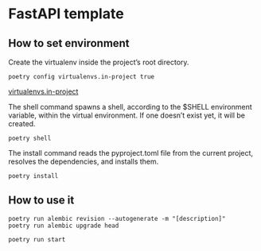 # FastAPI template

## How to set environment

Create the virtualenv inside the project’s root directory.

```
poetry config virtualenvs.in-project true
```

[virtualenvs.in-project](https://python-poetry.org/docs/configuration/#virtualenvsin-project)

The shell command spawns a shell, according to the $SHELL environment variable, within the virtual environment. If one doesn’t exist yet, it will be created.

```
poetry shell
```

The install command reads the pyproject.toml file from the current project, resolves the dependencies, and installs them.

```
poetry install
```

## How to use it

```
poetry run alembic revision --autogenerate -m "[description]"
poetry run alembic upgrade head
```

```
poetry run start
```
